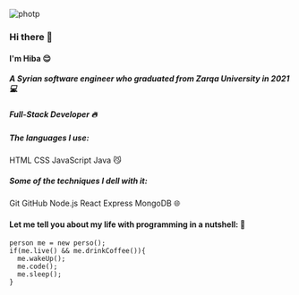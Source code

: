 ![photp](https://cdn-icons-png.flaticon.com/128/2422/2422163.png)

### Hi there 👋
#### I'm **Hiba**  :relieved:

##### A Syrian software engineer who graduated from Zarqa University in 2021 :computer:
##### Full-Stack Developer :fire:
  



##### The languages I use:
   HTML CSS JavaScript Java :smirk_cat:

##### Some of the techniques I dell with it:
   Git GitHub Node.js React Express MongoDB :globe_with_meridians:



#### Let me tell you about my life with programming in a nutshell: :runner:


    person me = new perso();
    if(me.live() && me.drinkCoffee()){
      me.wakeUp();
      me.code();
      me.sleep();
    }   


<!--
**Hiba-Almade/Hiba-Almade** is a ✨ _special_ ✨ repository because its `README.md` (this file) appears on your GitHub profile.

Here are some ideas to get you started:

- 🔭 I’m currently working on ...
- 🌱 I’m currently learning ...
- 👯 I’m looking to collaborate on ...
- 🤔 I’m looking for help with ...
- 💬 Ask me about ...
- 📫 How to reach me: ...
- 😄 Pronouns: ...
- ⚡ Fun fact: ...
-->
